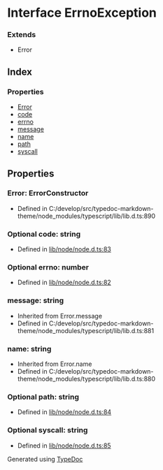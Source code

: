 # Interface ErrnoException


### Extends
* Error

## Index

### Properties
* [Error](nodejs.errnoexception.md#error)
* [code](nodejs.errnoexception.md#code)
* [errno](nodejs.errnoexception.md#errno)
* [message](nodejs.errnoexception.md#message)
* [name](nodejs.errnoexception.md#name)
* [path](nodejs.errnoexception.md#path)
* [syscall](nodejs.errnoexception.md#syscall)

## Properties

### Error: ErrorConstructor

* Defined in C:/develop/src/typedoc-markdown-theme/node_modules/typescript/lib/lib.d.ts:890


### Optional code: string

* Defined in [lib/node/node.d.ts:83](https://github.com/kimamula/typedoc/blob/HEAD/src/lib/node/node.d.ts#L83)


### Optional errno: number

* Defined in [lib/node/node.d.ts:82](https://github.com/kimamula/typedoc/blob/HEAD/src/lib/node/node.d.ts#L82)


### message: string

* Inherited from Error.message
* Defined in C:/develop/src/typedoc-markdown-theme/node_modules/typescript/lib/lib.d.ts:881


### name: string

* Inherited from Error.name
* Defined in C:/develop/src/typedoc-markdown-theme/node_modules/typescript/lib/lib.d.ts:880


### Optional path: string

* Defined in [lib/node/node.d.ts:84](https://github.com/kimamula/typedoc/blob/HEAD/src/lib/node/node.d.ts#L84)


### Optional syscall: string

* Defined in [lib/node/node.d.ts:85](https://github.com/kimamula/typedoc/blob/HEAD/src/lib/node/node.d.ts#L85)



Generated using [TypeDoc](http://typedoc.io)
